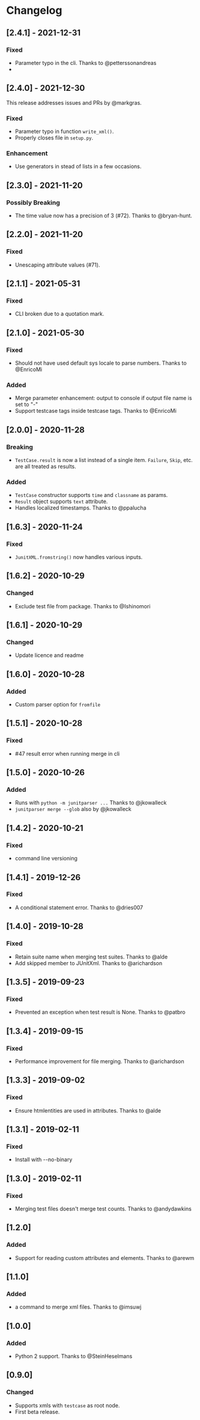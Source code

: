 # Changelog

## [2.4.1] - 2021-12-31
### Fixed
-  Parameter typo in the cli. Thanks to @petterssonandreas
-  
## [2.4.0] - 2021-12-30

This release addresses issues and PRs by @markgras. 
### Fixed
-  Parameter typo in function `write_xml()`.
- Properly closes file in `setup.py`.
### Enhancement
- Use generators in stead of lists in a few occasions.

## [2.3.0] - 2021-11-20
### Possibly Breaking
-  The time value now has a precision of 3 (#72). Thanks to @bryan-hunt.

## [2.2.0] - 2021-11-20
### Fixed
- Unescaping attribute values (#71).

## [2.1.1] - 2021-05-31
### Fixed
- CLI broken due to a quotation mark.

## [2.1.0] - 2021-05-30
### Fixed
- Should not have used default sys locale to parse numbers. Thanks to @EnricoMi

### Added
- Merge parameter enhancement: output to console if output file name is set to "-"
- Support testcase tags inside testcase tags. Thanks to @EnricoMi

## [2.0.0] - 2020-11-28
### Breaking
- `TestCase.result` is now a list instead of a single item. `Failure`, `Skip`, 
  etc. are all treated as results.

### Added
- `TestCase` constructor supports `time` and `classname` as params.
- `Result` object supports `text` attribute.
- Handles localized timestamps. Thanks to @ppalucha

## [1.6.3] - 2020-11-24
### Fixed
- `JunitXML.fromstring()` now handles various inputs.

## [1.6.2] - 2020-10-29
### Changed
- Exclude test file from package. Thanks to @Ishinomori

## [1.6.1] - 2020-10-29
### Changed
- Update licence and readme

## [1.6.0] - 2020-10-28
### Added
- Custom parser option for `fromfile`

## [1.5.1] - 2020-10-28
### Fixed
- #47 result error when running merge in cli

## [1.5.0] - 2020-10-26
### Added
- Runs with `python -m junitparser ...` Thanks to @jkowalleck
- `junitparser merge --glob` also by @jkowalleck

## [1.4.2] - 2020-10-21
### Fixed
- command line versioning

## [1.4.1] - 2019-12-26
### Fixed
- A conditional statement error. Thanks to @dries007

## [1.4.0] - 2019-10-28
### Fixed
- Retain suite name when merging test suites. Thanks to @alde
- Add skipped member to JUnitXml. Thanks to @arichardson

## [1.3.5] - 2019-09-23
### Fixed
- Prevented an exception when test result is None. Thanks to @patbro

## [1.3.4] - 2019-09-15
### Fixed
- Performance improvement for file merging. Thanks to @arichardson

## [1.3.3] - 2019-09-02
### Fixed 
- Ensure htmlentities are used in attributes. Thanks to @alde

## [1.3.1] - 2019-02-11
### Fixed
- Install with --no-binary

## [1.3.0] - 2019-02-11
### Fixed
- Merging test files doesn't merge test counts. Thanks to @andydawkins

## [1.2.0]
### Added
- Support for reading custom attributes and elements. Thanks to @arewm

## [1.1.0]
### Added
- a command to merge xml files. Thanks to @imsuwj

## [1.0.0]
### Added
- Python 2 support. Thanks to @SteinHeselmans

## [0.9.0]
### Changed
* Supports xmls with ``testcase`` as root node.
* First beta release.